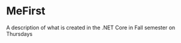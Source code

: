 ﻿<h1> MeFirst</h1>
<p> A description of what is created in the .NET Core in Fall semester on Thursdays </p>